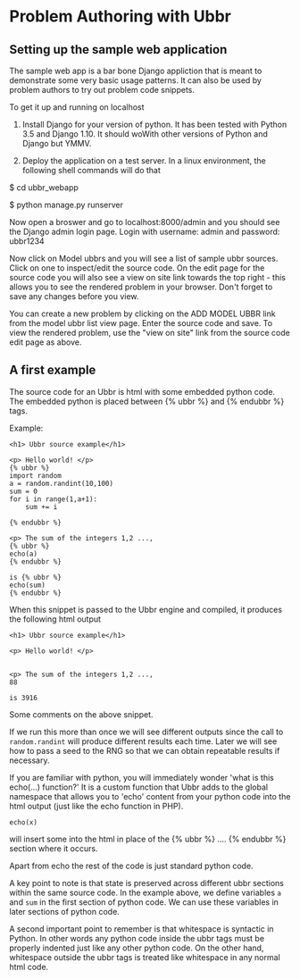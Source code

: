 # Problem Authoring with Ubbr

## Setting up the sample web application 

The sample web app is a bar bone Django appliction that is meant 
to demonstrate some very basic usage patterns. It can also 
be used by problem authors to try out problem code snippets.

To get it up and running on localhost

1. Install Django for your version of python. It has been tested with Python 3.5 and Django 1.10. It should woWith other versions of Python and Django but YMMV.

2. Deploy the application on a test server. In a linux environment, the following shell commands will do that

$ cd ubbr_webapp

$ python manage.py runserver


Now open a broswer and go to localhost:8000/admin and you should 
see the Django admin login page. Login with 
username: admin and password: ubbr1234

Now click on Model ubbrs and you will see a list of sample ubbr sources. Click on one to inspect/edit the source code. On the edit page for the source code you will also see a view on site link towards the top right - this allows you to see the rendered problem in your browser. Don't forget to save any changes before you view.

You can create a new problem by clicking on the ADD MODEL UBBR link from the model ubbr list view page. Enter the source code and save. To view the rendered problem, use the "view on site" link from the source code edit page as above. 




## A first example

The source code for an Ubbr is html with some embedded python code. The embedded python is placed between {% ubbr %} and {% endubbr %} tags. 

Example:

```
<h1> Ubbr source example</h1> 

<p> Hello world! </p>
{% ubbr %}
import random
a = random.randint(10,100)
sum = 0
for i in range(1,a+1):
    sum += i

{% endubbr %}

<p> The sum of the integers 1,2 ..., 
{% ubbr %}
echo(a)
{% endubbr %}

is {% ubbr %}
echo(sum)
{% endubbr %}
```

When this snippet is passed to the Ubbr engine and compiled, it produces the following html output 

```
<h1> Ubbr source example</h1> 

<p> Hello world! </p>


<p> The sum of the integers 1,2 ..., 
88

is 3916
```


Some comments on the above snippet. 

If we run this more than once we will see different outputs since the call to ```random.randint``` will produce different results each time. Later we will see how to pass a seed to the RNG so that we can obtain repeatable results if necessary.

If you are familiar with python, you will immediately wonder 'what is this echo(...) function?' It is a custom function that Ubbr adds to the global namespace that allows you to 'echo' content from your python code into the html output (just like the echo function in PHP). 

```
echo(x)
```

will insert some into the html in place of the {% ubbr %} .... {% endubbr %}
section where it occurs.

Apart from echo the rest of the code is just standard python code. 

A key point to note is that state is preserved across different ubbr sections within the same source code. In the example above, we define variables
``` a ``` and ```sum``` in the first section of python code. 
We can use these variables in later sections of python code.
    
A second important point to remember is that whitespace is syntactic in 
Python. In other words any python code inside the ubbr tags must 
be properly indented just like any other python code. On the other hand, 
whitespace outside the ubbr tags is treated like whitespace in any normal html code. 
